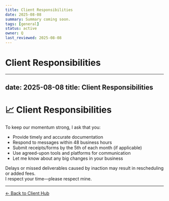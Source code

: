 ```yaml
---
title: Client Responsibilities
date: 2025-08-08
summary: Summary coming soon.
tags: [general]
status: active
owner: Q
last_reviewed: 2025-08-08
---
```

# Client Responsibilities

---
date: 2025-08-08
title: Client Responsibilities
---
# 📈 Client Responsibilities

To keep our momentum strong, I ask that you:

- Provide timely and accurate documentation  
- Respond to messages within 48 business hours  
- Submit receipts/forms by the 5th of each month (if applicable)  
- Use agreed-upon tools and platforms for communication  
- Let me know about any big changes in your business

Delays or missed deliverables caused by inaction may result in rescheduling or added fees.  
I respect your time—please respect mine.

---
[← Back to Client Hub](https://www.builtbyrays.com/Client-Vault/portal)
